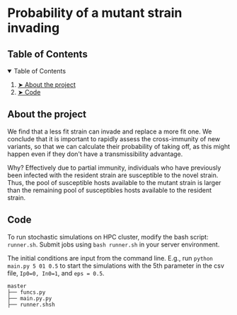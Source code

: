 # Probability of a mutant strain invading

<h2 id="table-of-contents"> Table of Contents</h2>

<details open="open">
  <summary>Table of Contents</summary>
  <ol>
    <li><a href="#about-the-project"> ➤ About the project</a></li>
    <li><a href="#Code"> ➤ Code</a></li>
  </ol>
</details>

<h2 id="about-the-project"> About the project</h2>
We find that a less fit strain can invade and replace a more fit one.  We conclude that it is important to rapidly assess the cross-immunity of new variants, so that we can calculate their probability of taking off, as this might happen even if they don't have a transmissibility advantage. 

Why? Effectively due to partial immunity, individuals who have previously been infected with the resident strain are susceptible to the novel strain. Thus, the pool of susceptible hosts available to the mutant strain is larger than the remaining pool of susceptibles hosts available to the resident strain. 

<h2 id="Code"> Code</h2>

To run stochastic simulations on HPC cluster, modify the bash script: `runner.sh`. Submit jobs using `bash runner.sh` in your server environment. 

The initial conditions are input from the command line. E.g., run `python main.py 5 01 0.5` to start the simulations with the 5th parameter in the csv file, `Ip0=0, In0=1`, and `eps = 0.5`.

    master
    ├── funcs.py
    ├── main.py.py
    ├── runner.shsh
   
<!-- To create the figures in jupyter notebooks. 

    notebooks
    ├── Bifurcation_diagram.ipynb
    ├── Cross_immunity_protection.ipynb
    ├── Distribution_susceptibles.ipynb
    ├── Example_stochastic_simulations.ipynb
    └── Prob_emergence.ipynb
     -->
